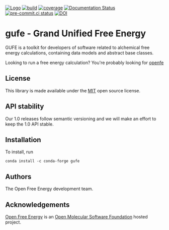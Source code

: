 [![Logo](https://img.shields.io/badge/OSMF-OpenFreeEnergy-%23002f4a)](https://openfree.energy/)
[![build](https://github.com/OpenFreeEnergy/gufe/actions/workflows/ci.yaml/badge.svg)](https://github.com/OpenFreeEnergy/gufe/actions/workflows/ci.yaml)
[![coverage](https://codecov.io/gh/OpenFreeEnergy/gufe/branch/main/graph/badge.svg)](https://codecov.io/gh/OpenFreeEnergy/gufe)
[![Documentation Status](https://readthedocs.org/projects/gufe/badge/?version=latest)](https://gufe.readthedocs.io/en/latest/?badge=latest)
[![pre-commit.ci status](https://results.pre-commit.ci/badge/github/OpenFreeEnergy/gufe/main.svg)](https://results.pre-commit.ci/latest/github/OpenFreeEnergy/gufe/main)
[![DOI](https://zenodo.org/badge/DOI/10.5281/zenodo.8296913.svg)](https://doi.org/10.5281/zenodo.8296913)

# gufe - Grand Unified Free Energy

GUFE is a toolkit for developers of software related to alchemical free energy calculations,
containing data models and abstract base classes.

Looking to run a free energy calculation? You're probably looking for [openfe](https://github.com/OpenFreeEnergy/openfe)

## License

This library is made available under the [MIT](LICENSE) open source license.

## API stability

Our 1.0 releases follow semantic versioning and we will make an effort to keep the 1.0 API stable.

## Installation

To install, run

```conda install -c conda-forge gufe```

## Authors

The Open Free Energy development team.

## Acknowledgements

[Open Free Energy](http://openfree.energy) is an [Open Molecular Software Foundation](https://omsf.io/) hosted project.
